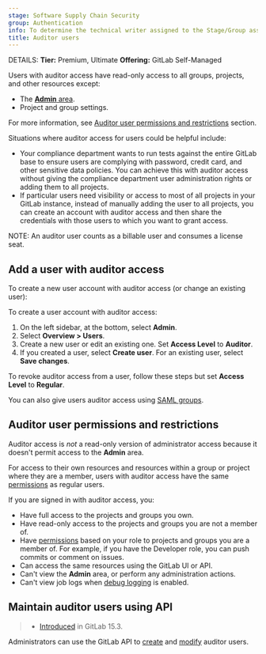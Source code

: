 ```yaml
---
stage: Software Supply Chain Security
group: Authentication
info: To determine the technical writer assigned to the Stage/Group associated with this page, see https://handbook.gitlab.com/handbook/product/ux/technical-writing/#assignments
title: Auditor users
---
```


DETAILS:
**Tier:** Premium, Ultimate
**Offering:** GitLab Self-Managed

Users with auditor access have read-only access to all groups, projects, and other resources except:

- The [**Admin** area](admin_area.md).
- Project and group settings.

For more information, see [Auditor user permissions and restrictions](#auditor-user-permissions-and-restrictions)
section.

Situations where auditor access for users could be helpful include:

- Your compliance department wants to run tests against the entire GitLab base
  to ensure users are complying with password, credit card, and other sensitive
  data policies. You can achieve this with auditor access without giving the compliance department
  user administration rights or adding them to all projects.
- If particular users need visibility or access to most of all projects in
  your GitLab instance, instead of manually adding the user to all projects,
  you can create an account with auditor access and then share the credentials
  with those users to which you want to grant access.

NOTE:
An auditor user counts as a billable user and consumes a license seat.

## Add a user with auditor access

To create a new user account with auditor access (or change an existing user):

To create a user account with auditor access:

1. On the left sidebar, at the bottom, select **Admin**.
1. Select **Overview > Users**.
1. Create a new user or edit an existing one. Set **Access Level** to **Auditor**.
1. If you created a user, select **Create user**. For an existing user, select **Save changes**.

To revoke auditor access from a user, follow these steps but set **Access Level** to **Regular**.

You can also give users auditor access using [SAML groups](../integration/saml.md#auditor-groups).

## Auditor user permissions and restrictions

Auditor access is _not_ a read-only version of administrator access because it doesn't permit access to the **Admin** area.

For access to their own resources and resources within a group or project where they are a member,
users with auditor access have the same [permissions](../user/permissions.md) as regular users.

If you are signed in with auditor access, you:

- Have full access to the projects and groups you own.
- Have read-only access to the projects and groups you are not a member of.
- Have [permissions](../user/permissions.md) based on your role to projects and groups you are a member of. For example, if you have the Developer role,
  you can push commits or comment on issues.
- Can access the same resources using the GitLab UI or API.
- Can't view the **Admin** area, or perform any administration actions.
- Can't view job logs when [debug logging](../ci/variables/_index.md#enable-debug-logging) is enabled.

## Maintain auditor users using API

> - [Introduced](https://gitlab.com/gitlab-org/gitlab/-/issues/366404) in GitLab 15.3.

Administrators can use the GitLab API to [create](../api/users.md#create-a-user) and
[modify](../api/users.md#modify-a-user) auditor users.

